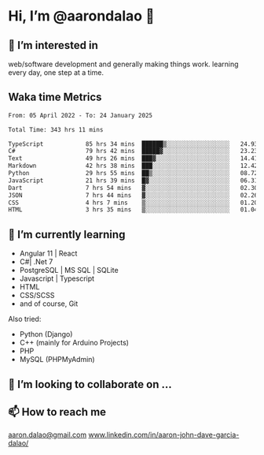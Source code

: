 # __Hi, I’m @aarondalao__ 👋 
## 👀 I’m interested in 
web/software development and generally making things work.
learning every day, one step at a time. 

## Waka time Metrics
<!--START_SECTION:waka-->

```txt
From: 05 April 2022 - To: 24 January 2025

Total Time: 343 hrs 11 mins

TypeScript            85 hrs 34 mins  ██████▒░░░░░░░░░░░░░░░░░░   24.93 %
C#                    79 hrs 42 mins  █████▓░░░░░░░░░░░░░░░░░░░   23.23 %
Text                  49 hrs 26 mins  ███▓░░░░░░░░░░░░░░░░░░░░░   14.41 %
Markdown              42 hrs 38 mins  ███░░░░░░░░░░░░░░░░░░░░░░   12.42 %
Python                29 hrs 55 mins  ██▒░░░░░░░░░░░░░░░░░░░░░░   08.72 %
JavaScript            21 hrs 39 mins  █▓░░░░░░░░░░░░░░░░░░░░░░░   06.31 %
Dart                  7 hrs 54 mins   ▓░░░░░░░░░░░░░░░░░░░░░░░░   02.30 %
JSON                  7 hrs 44 mins   ▓░░░░░░░░░░░░░░░░░░░░░░░░   02.26 %
CSS                   4 hrs 7 mins    ▒░░░░░░░░░░░░░░░░░░░░░░░░   01.20 %
HTML                  3 hrs 35 mins   ▒░░░░░░░░░░░░░░░░░░░░░░░░   01.04 %
```

<!--END_SECTION:waka-->

## 🌱 I’m currently learning 

- Angular 11 | React 
- C#| .Net 7
- PostgreSQL | MS SQL | SQLite
- Javascript | Typescript
- HTML 
- CSS/SCSS
- and of course, Git 


Also tried:
- Python (Django)
- C++ (mainly for Arduino Projects)
- PHP
- MySQL (PHPMyAdmin)


## 💞️ I’m looking to collaborate on ...

## 📫 How to reach me 
aaron.dalao@gmail.com
www.linkedin.com/in/aaron-john-dave-garcia-dalao/

<!---
aarondalao/aarondalao is a ✨ special ✨ repository because its `README.md` (this file) appears on your GitHub profile.
You can click the Preview link to take a look at your changes.
--->
